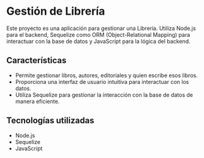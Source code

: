 # Gestión de Librería

Este proyecto es una aplicación para gestionar una Librería. Utiliza Node.js para el backend, Sequelize como ORM (Object-Relational Mapping) para interactuar con la base de datos y JavaScript para la lógica del backend.

## Características

- Permite gestionar libros, autores, editoriales y quien escribe esos libros.
- Proporciona una interfaz de usuario intuitiva para interactuar con los datos.
- Utiliza Sequelize para gestionar la interacción con la base de datos de manera eficiente.

## Tecnologías utilizadas

- Node.js
- Sequelize
- JavaScript
